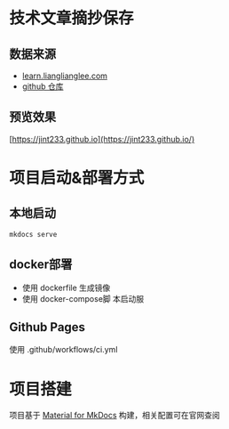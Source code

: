 # 技术文章摘抄保存

## 数据来源
* [learn.lianglianglee.com](https://learn.lianglianglee.com)
* [github 仓库](https://github.com/zhwei820/learn.lianglianglee.com)

## 预览效果
[https://jint233.github.io](https://jint233.github.io/)

# 项目启动&部署方式

## 本地启动
```bash
mkdocs serve
```
## docker部署
* 使用 dockerfile 生成镜像
* 使用 docker-compose脚 本启动服
  
## Github Pages
使用 .github/workflows/ci.yml

# 项目搭建
项目基于 [Material for MkDocs](https://squidfunk.github.io/mkdocs-material/getting-started/) 构建，相关配置可在官网查阅
